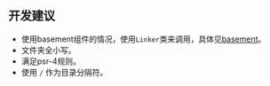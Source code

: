 ## 开发建议
* 使用basement组件的情况，使用`Linker`类来调用，具体见[basement](http://github.com/linlanye/basement)。
* 文件夹全小写。
* 满足psr-4规则。
* 使用 `/` 作为目录分隔符。